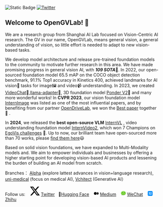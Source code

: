 

<!-- [![opengvlab stars](https://img.shields.io/github/stars/opengvlab?style=social)](https://github.com/opengvlab) + [![Alpha-VLLM stars](https://img.shields.io/github/stars/Alpha-VLLM?style=social)](https://github.com/Alpha-VLLM) + [![uni-medical stars](https://img.shields.io/github/stars/uni-medical?style=social)](https://github.com/uni-medical) -->


![Static Badge](https://img.shields.io/badge/Stars-43k-blue?style=social&logo=github)
[![Twitter](https://img.shields.io/twitter/url?style=social&url=https%3A%2F%2Ftwitter.com%2Fopengvlab)](https://twitter.com/opengvlab)

## Welcome to OpenGVLab! 👋

We are a research group from Shanghai AI Lab focused on Vision-Centric AI research. The GV in our name, OpenGVLab, means general vision, a general understanding of vision, so little effort is needed to adapt to new vision-based tasks.

We develop model architecture and release pre-trained foundation models to the community to motivate further research in this area. We have made promising progress in general vision AI, with ***109 SOTA***🚀. In 2022, our open-sourced foundation model 65.5 mAP on the COCO object detection benchmark, 91.1% Top1 accuracy in Kinetics 400, achieved landmarks for AI vision👀 tasks for image🖼️ and video📹 understanding. In 2023, we created [VideoChat](https://github.com/OpenGVLab/Ask-Anything)🦜,[llama-adapter](https://github.com/OpenGVLab/llama-adapter)🦙, 3D foundation model [Ponder V2](https://github.com/OpenGVLab/PonderV2)🧊 and many more wonderful works! In **CVPR 2023**, our vision foundation model [InternImage](https://github.com/OpenGVLab/internimage) was listed as one of the most influential papers, and by benefiting from our partner [OpenDriveLab](https://github.com/opendrivelab), we won the [Best paper](https://github.com/opendrivelab/UniAD) together🎉 . 

In **2024**, we released the **best open-source VLM** [InternVL](https://github.com/OpenGVLab/internvl) , video understanding foundation model [InternVideo2](https://github.com/OpenGVLab/internvideo), which won 7 Champions on [EgoVis challenges](https://github.com/OpenGVLab/EgoVideo) 🥇. Up to now, our brilliant team have open-sourced more than 70 works, please [find them here](https://github.com/orgs/OpenGVLab/repositories)😃

Based on solid vision foundations, we have expanded to Multi-Modality models and. We aim to empower individuals and businesses by offering a higher starting point for developing vision-based AI products and lessening the burden of building an AI model from scratch.

Branches： [Alpha](https://github.com/Alpha-VLLM) (explore lattest advances in vision+language research), [uni-medical](https://github.com/uni-medical) (focus on medical AI), [Vchitect](https://github.com/vchitect) (Generative AI）

 Follow us: &nbsp;&nbsp;  ![Twitter X logo](./twitter-x-logo.svg) [Twitter](https://twitter.com/opengvlab) &nbsp;&nbsp;🤗[Hugging Face](https://huggingface.co/OpenGVLab) &nbsp;&nbsp;  ![Medium logo](./medium.png) [Medium](https://medium.com/@opengvlab) &nbsp;&nbsp; ![WeChat logo](./wechat.png) [WeChat](./opengv-wechat.jpeg) &nbsp;&nbsp;  ![zhihu logo](./zhihu.png) [Zhihu](https://www.zhihu.com/org/opengvlab)

